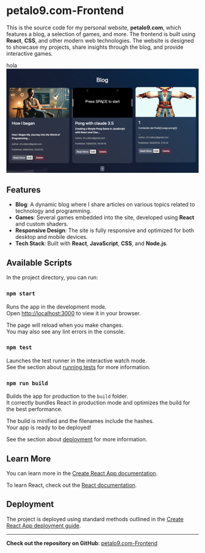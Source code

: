 # petalo9.com-Frontend

This is the source code for my personal website, **petalo9.com**, which features a blog, a selection of games, and more. The frontend is built using **React**, **CSS**, and other modern web technologies. The website is designed to showcase my projects, share insights through the blog, and provide interactive games.


hola
![Website Preview](./image.png)

## Features

- **Blog**: A dynamic blog where I share articles on various topics related to technology and programming.
- **Games**: Several games embedded into the site, developed using **React** and custom shaders.
- **Responsive Design**: The site is fully responsive and optimized for both desktop and mobile devices.
- **Tech Stack**: Built with **React**, **JavaScript**, **CSS**, and **Node.js**.

## Available Scripts

In the project directory, you can run:

### `npm start`

Runs the app in the development mode.\
Open [http://localhost:3000](http://localhost:3000) to view it in your browser.

The page will reload when you make changes.\
You may also see any lint errors in the console.

### `npm test`

Launches the test runner in the interactive watch mode.\
See the section about [running tests](https://facebook.github.io/create-react-app/docs/running-tests) for more information.

### `npm run build`

Builds the app for production to the `build` folder.\
It correctly bundles React in production mode and optimizes the build for the best performance.

The build is minified and the filenames include the hashes.\
Your app is ready to be deployed!

See the section about [deployment](https://facebook.github.io/create-react-app/docs/deployment) for more information.


## Learn More

You can learn more in the [Create React App documentation](https://facebook.github.io/create-react-app/docs/getting-started).

To learn React, check out the [React documentation](https://reactjs.org/).

## Deployment

The project is deployed using standard methods outlined in the [Create React App deployment guide](https://facebook.github.io/create-react-app/docs/deployment).

---

**Check out the repository on GitHub**: [petalo9.com-Frontend](https://github.com/PitiGo/petalo9.com-Frontend)
